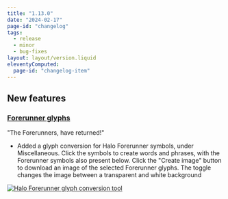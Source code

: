 ```yaml
---
title: "1.13.0"
date: "2024-02-17"
page-id: "changelog"
tags: 
  - release
  - minor
  - bug-fixes
layout: layout/version.liquid
eleventyComputed:
  page-id: "changelog-item"
---
```

## New features
### [Forerunner glyphs](/misc/forerunner)
"The Forerunners, have returned!"
- Added a glyph conversion for Halo Forerunner symbols, under Miscellaneous. Click the symbols to create words and phrases, with the Forerunner symbols also present below. Click the "Create image" button to download an image of the selected Forerunner glyphs. The toggle changes the image between a transparent and white background

[![Halo Forerunner glyph conversion tool](https://github.com/stickerboy/convrtrjs/assets/1421538/bc01e6ae-53a3-4040-a8a2-08209bad9c45)](https://github.com/stickerboy/convrtrjs/assets/1421538/bc01e6ae-53a3-4040-a8a2-08209bad9c45)
